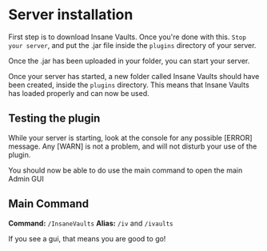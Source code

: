 # Server installation
First step is to download Insane Vaults. Once you're done with this. `Stop your server`, and put the .jar file inside the `plugins` directory of your server.
<br>

Once the .jar has been uploaded in your folder, you can start your server.
<br>

Once your server has started, a new folder called Insane Vaults should have been created, inside the `plugins` directory. This means that Insane Vaults has loaded properly and can now be used.
<br>

## Testing the plugin
While your server is starting, look at the console for any possible [ERROR] message. Any [WARN] is not a problem, and will not disturb your use of the plugin.

You should now be able to do use the main command to open the main Admin GUI

## Main Command
**Command:** `/InsaneVaults`
**Alias:** `/iv` and `/ivaults` 


If you see a gui, that means you are good to go!
